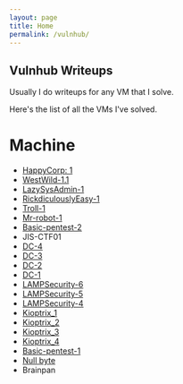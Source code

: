 ```yaml
---
layout: page
title: Home
permalink: /vulnhub/
---
```


## Vulnhub Writeups
Usually I do writeups for any VM that I solve.

Here's the list of all the VMs I've solved.

# Machine
* [HappyCorp: 1](https://rajoul.github.io/my_write_up/HappyCorp)
* [WestWild-1.1](https://rajoul.github.io/my_write_up/WestWild)
* [LazySysAdmin-1](https://rajoul.github.io/my_write_up/LazySysAdmin-1)
* [RickdiculouslyEasy-1](https://rajoul.github.io/my_write_up/RickdiculouslyEasy-1)
* [Troll-1](https://rajoul.github.io/my_write_up/Troll-1)
* [Mr-robot-1](https://rajoul.github.io/my_write_up/Mr-robot-1)
* [Basic-pentest-2](https://rajoul.github.io/my_write_up/Basic-pentest-2)
* JIS-CTF01
* [DC-4](https://rajoul.github.io/my_write_up/DC-4)
* [DC-3](https://rajoul.github.io/my_write_up/DC-3)
* [DC-2](https://rajoul.github.io/my_write_up/DC-2)
* [DC-1](https://rajoul.github.io/my_write_up/DC-1)
* [LAMPSecurity-6](https://rajoul.github.io/my_write_up/LAMPSecurity-6)
* [LAMPSecurity-5](https://rajoul.github.io/my_write_up/LAMPSecurity-5)
* [LAMPSecurity-4](https://rajoul.github.io/my_write_up/LAMPSecurity-4)
* [Kioptrix_1](https://rajoul.github.io/my_write_up/Kioptrix_1)
* [Kioptrix_2](https://rajoul.github.io/my_write_up/Kioptrix_2)
* [Kioptrix_3](https://rajoul.github.io/my_write_up/Kioptrix_3)
* [Kioptrix_4](https://rajoul.github.io/my_write_up/Kioptrix_4)
* [Basic-pentest-1](https://rajoul.github.io/my_write_up/basic_pentest_1)
* [Null byte](https://rajoul.github.io/my_write_up/Null_Byte)
* Brainpan
